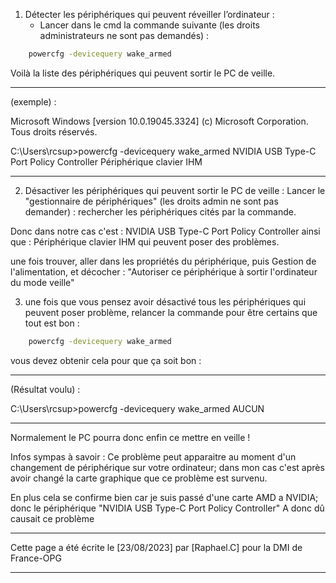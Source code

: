 1) Détecter les périphériques qui peuvent réveiller l’ordinateur :
    - Lancer dans le cmd la commande suivante  (les droits administrateurs ne sont pas demandés) :
```bash
    powercfg -devicequery wake_armed
```
Voilà la liste des périphériques qui peuvent sortir le PC de veille.

----------------------------------------------------
(exemple) :

Microsoft Windows [version 10.0.19045.3324]
(c) Microsoft Corporation. Tous droits réservés.

C:\Users\rcsup>powercfg -devicequery wake_armed
NVIDIA USB Type-C Port Policy Controller
Périphérique clavier IHM

----------------------------------------------------

2) Désactiver les périphériques qui peuvent sortir le PC de veille :
Lancer le "gestionnaire de périphériques" (les droits admin ne sont pas demander) :
rechercher les périphériques cités par la commande.

Donc dans notre cas c'est :
    NVIDIA USB Type-C Port Policy Controller
ainsi que :
    Périphérique clavier IHM
qui peuvent poser des problèmes.

une fois trouver, aller dans les propriétés du périphérique, puis Gestion de l'alimentation,
et décocher : "Autoriser ce périphérique à sortir l'ordinateur du mode veille"

3) une fois que vous pensez avoir désactivé tous les périphériques qui peuvent poser problème,
relancer la commande pour être certains que tout est bon :
```bash
    powercfg -devicequery wake_armed
```
vous devez obtenir cela pour que ça soit bon : 

----------------------------------------------------
(Résultat voulu) :

C:\Users\rcsup>powercfg -devicequery wake_armed
AUCUN

----------------------------------------------------

Normalement le PC pourra donc enfin ce mettre en veille !

Infos sympas à savoir :
Ce problème peut apparaitre au moment d'un changement de périphérique sur votre ordinateur;
dans mon cas c'est après avoir changé la carte graphique que ce problème est survenu.

En plus cela se confirme bien car je suis passé d'une carte AMD a NVIDIA;
donc le périphérique "NVIDIA USB Type-C Port Policy Controller"
A donc dû causait ce problème

___________________________________________________________________________________________________________

Cette page a été écrite le [23/08/2023] par [Raphael.C] pour la DMI de France-OPG
___________________________________________________________________________________________________________